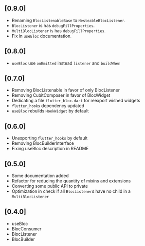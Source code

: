 ## [0.9.0]

- Renaming `BlocListenableBase` to `NesteableBlocListener`.
- `BlocListener` is has `debugFillProperties`.
- `MultiBlocListener` is has `debugFillProperties`.
- Fix in `useBloc` documentation.

## [0.8.0]

- `useBloc` use `onEmitted` instead `listener` and `buildWhen`

## [0.7.0]

- Removing BlocListenable in favor of only BlocListener
- Removing CubitComposer in favor of BlocWidget
- Dedicating a file `flutter_bloc.dart` for reexport wished widgets
- `flutter_hooks` dependency updated
- `useBloc` rebuilds `HookWidget` by default

## [0.6.0]

- Unexporting `flutter_hooks` by default
- Removing BlocBuilderInterface
- Fixing useBloc description in README

## [0.5.0]

- Some documentation added
- Refactor for reducing the quantity of mixins and extensions
- Converting some public API to private
- Optimization in check if all `BlocListener`s have no child
  in a `MultiBlocListener`

## [0.4.0]

- useBloc
- BlocConsumer
- BlocListener
- BlocBuilder
